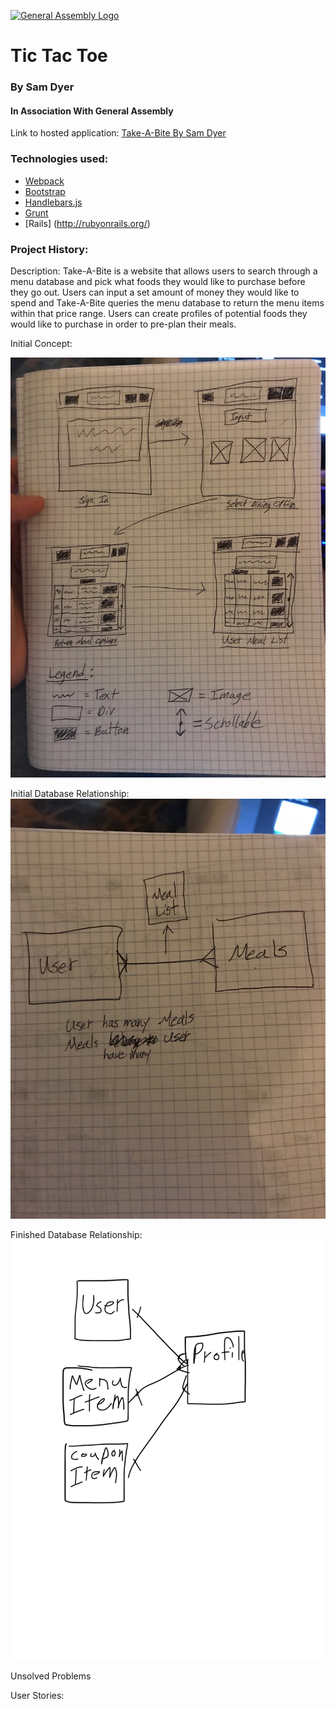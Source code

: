 [![General Assembly Logo](https://camo.githubusercontent.com/1a91b05b8f4d44b5bbfb83abac2b0996d8e26c92/687474703a2f2f692e696d6775722e636f6d2f6b6538555354712e706e67)](https://generalassemb.ly/education/web-development-immersive)

# Tic Tac Toe
### By Sam Dyer
#### In Association With General Assembly

Link to hosted application:
[Take-A-Bite By Sam Dyer](https://slammyde7113.github.io/take-a-bite-front-end/)

### Technologies used:

-   [Webpack](https://webpack.github.io)
-   [Bootstrap](http://getbootstrap.com)
-   [Handlebars.js](http://handlebarsjs.com)
-   [Grunt](https://gruntjs.com/)
-   [Rails] (http://rubyonrails.org/)

### Project History:

Description:
  Take-A-Bite is a website that allows users to search through a menu database and pick what foods they would like to purchase before they go out. Users can input a set amount of money they would like to spend and Take-A-Bite queries the menu database to return the menu items within that price range. Users can create profiles of potential foods they would like to purchase in order to pre-plan their meals.

Initial Concept:

  ![alt text](File_003.jpeg "Picture of Project Wire-Frame")

Initial Database Relationship:
  ![alt text](File_001.jpeg "Picture of Project Wire-Frame")

Finished Database Relationship:
  ![alt text](File_002.png "Picture of Project Wire-Frame")

Unsolved Problems



User Stories:
